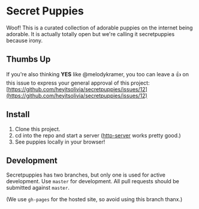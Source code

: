# Secret Puppies

Woof! This is a curated collection of adorable puppies on the internet being adorable. It is actually totally open but we're calling it secretpuppies because irony.

## Thumbs Up
If you're also thinking **YES** like @melodykramer, you too can leave a :thumbsup: on this issue to express your general approval of this project: [https://github.com/heyitsolivia/secretpuppies/issues/12](https://github.com/heyitsolivia/secretpuppies/issues/12)

## Install
1. Clone this project.
2. cd into the repo and start a server ([http-server](https://www.npmjs.com/package/http-server) works pretty good.)
3. See puppies locally in your browser!

## Development

Secretpuppies has two branches, but only one is used for active development. Use `master` for development. All pull requests should be submitted against `master`.

(We use `gh-pages` for the hosted site, so avoid using this branch thanx.)

